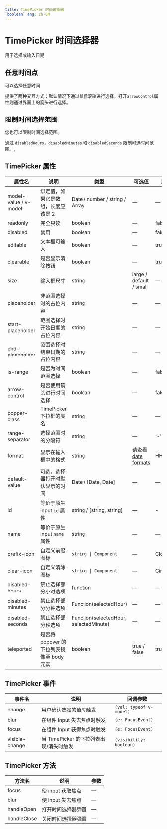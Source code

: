 ```yaml
---
title: TimePicker 时间选择器
`boolean` ang: zh-CN
---
```


# TimePicker 时间选择器

用于选择或输入日期

## 任意时间点

可以选择任意时间

提供了两种交互方式：默认情况下通过鼠标滚轮进行选择，打开`arrowControl`属性则通过界面上的箭头进行选择。

<code src="./basic.tsx"></code>

## 限制时间选择范围

您也可以限制时间选择范围。

通过 `disabledHours`，`disabledMinutes` 和 `disabledSeconds` 限制可选时间范围。,

<code src="./basic-range.tsx"></code>

<!-- ## 任意时间范围

可选择任意的时间范围

添加`isRange`属性即可选择时间范围。 同样支持 `arrowControl` 属性。

<code src="./range.tsx"></code> -->

## TimePicker 属性

| 属性名                | 说明                                      | 类型                                   | 可选值                                                           | 默认值      |
| --------------------- | ----------------------------------------- | -------------------------------------- | ---------------------------------------------------------------- | ----------- |
| model-value / v-model | 绑定值，如果它是数组，长度应该是 2        | Date / number / string / Array         | —                                                                | —           |
| readonly              | 完全只读                                  | boolean                                | —                                                                | false       |
| disabled              | 禁用                                      | boolean                                | —                                                                | false       |
| editable              | 文本框可输入                              | boolean                                | —                                                                | true        |
| clearable             | 是否显示清除按钮                          | boolean                                | —                                                                | true        |
| size                  | 输入框尺寸                                | string                                 | large / default / small                                          | —           |
| placeholder           | 非范围选择时的占位内容                    | string                                 | —                                                                | —           |
| start-placeholder     | 范围选择时开始日期的占位内容              | string                                 | —                                                                | —           |
| end-placeholder       | 范围选择时结束日期的占位内容              | string                                 | —                                                                | —           |
| is-range              | 是否为时间范围选择                        | boolean                                | —                                                                | false       |
| arrow-control         | 是否使用箭头进行时间选择                  | boolean                                | —                                                                | false       |
| popper-class          | TimePicker 下拉框的类名                   | string                                 | —                                                                | —           |
| range-separator       | 选择范围时的分隔符                        | string                                 | —                                                                | '-'         |
| format                | 显示在输入框中的格式                      | string                                 | 请查看 [date formats](/en-US/component/date-picker#date-formats) | HH:mm:ss    |
| default-value         | 可选，选择器打开时默认显示的时间          | Date / [Date, Date]                    | —                                                                | —           |
| id                    | 等价于原生 input `id` 属性                | string / [string, string]              | —                                                                | -           |
| name                  | 等价于原生 input `name` 属性              | string                                 | —                                                                | —           |
| prefix-icon           | 自定义前缀图标                            | `string \| Component`                  | —                                                                | Clock       |
| clear-icon            | 自定义清除图标                            | `string \| Component`                  | —                                                                | CircleClose |
| disabled-hours        | 禁止选择部分小时选项                      | function                               | —                                                                | —           |
| disabled-minutes      | 禁止选择部分分钟选项                      | Function(selectedHour)                 | —                                                                | —           |
| disabled-seconds      | 禁止选择部分秒选项                        | Function(selectedHour, selectedMinute) | —                                                                | —           |
| teleported            | 是否将 popover 的下拉列表镜像至 body 元素 | boolean                                | true / false                                                     | true        |

## TimePicker 事件

| 事件名         | 说明                                    | 回调参数                |
| -------------- | --------------------------------------- | ----------------------- |
| change         | 用户确认选定的值时触发                  | `(val: typeof v-model)` |
| blur           | 在组件 Input 失去焦点时触发             | `(e: FocusEvent)`       |
| focus          | 在组件 Input 获得焦点时触发             | `(e: FocusEvent)`       |
| visible-change | 当 TimePicker 的下拉列表出现/消失时触发 | `(visibility: boolean)` |

## TimePicker 方法

| 方法名      | 说明               | 参数 |
| ----------- | ------------------ | ---- |
| focus       | 使 input 获取焦点  | —    |
| blur        | 使 input 失去焦点  | —    |
| handleOpen  | 打开时间选择器弹窗 | —    |
| handleClose | 关闭时间选择器弹窗 | —    |
